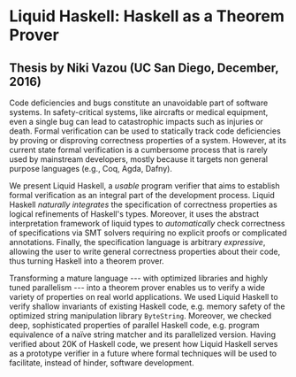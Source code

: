 # Liquid Haskell: Haskell as a Theorem Prover
## Thesis by Niki Vazou (UC San Diego, December, 2016)



Code deficiencies and bugs constitute an unavoidable part of software systems.
In safety-critical systems, like aircrafts or medical equipment, 
even a single bug can lead to catastrophic impacts
such as injuries or death.
Formal verification can be used to statically 
track code deficiencies by proving or disproving correctness properties 
of a system. 
However, at its current state formal verification is a cumbersome process
that is rarely used by mainstream developers, mostly because it targets non general purpose languages (e.g., Coq, Agda, Dafny).

We present Liquid Haskell, a _usable_ program verifier that aims to
establish formal verification as an integral part of the development process.
Liquid Haskell _naturally integrates_
the specification of correctness properties
as logical refinements of Haskell's types. 
Moreover, it uses the abstract interpretation framework of liquid types
to _automatically_ check correctness of specifications via SMT solvers
requiring no explicit proofs or complicated annotations.
Finally, the specification language is arbitrary _expressive_,
allowing the user to write general correctness properties about their code, 
thus turning Haskell into a theorem prover. 

Transforming a mature language 
--- with optimized libraries and highly tuned parallelism ---
into a theorem prover enables us to verify a wide variety of properties 
on real world applications.
We used Liquid Haskell to verify shallow invariants of existing Haskell code, 
e.g. memory safety of the optimized string manipulation library `ByteString`.
Moreover, we checked deep, sophisticated properties of parallel Haskell code, 
e.g. program equivalence of a naïve string matcher and its parallelized version. 
Having verified about 20K of Haskell code, we present how Liquid Haskell
serves as a prototype verifier in a future where formal techniques will 
be used to facilitate, instead of hinder, software development. 
